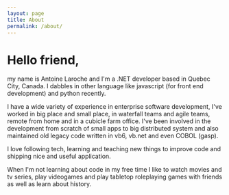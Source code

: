 ```yaml
---
layout: page
title: About
permalink: /about/
---
```


# Hello friend,

my name is Antoine Laroche and I'm a .NET developer based in Quebec City, Canada. I dabbles in other language like javascript (for front end development) and python recently.

I have a wide variety of experience in enterprise software development, I've worked in big place and small place, in waterfall teams and agile teams, remote from home and in a cubicle farm office. I've been involved in the development from scratch of small apps to big distributed system and also maintained old legacy code written in vb6, vb.net and even COBOL (gasp).

I love following tech, learning and teaching new things to improve code and shipping nice and useful application.

When I'm not learning about code in my free time I like to watch movies and tv series, play videogames and play tabletop roleplaying games with friends as well as learn about history.
